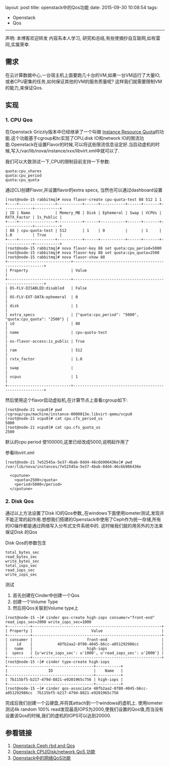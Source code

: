 layout: post
title: openstack中的Qos功能
date: 2015-09-30 10:08:54
tags:
 - Openstack
 - Qos
---

声明:
本博客欢迎转发
内容系本人学习, 研究和总结,有些使摘抄自互联网,如有雷同,实属荣幸.

## 需求
在云计算数据中心,一台宿主机上面要跑几十台的VM,如果一台VM运行了大量IO,或者CPU密集的任务,如何保证其他的VM的服务质量呢? 这样我们就需要限制VM的能力,来保证Qos.

## 实现

### 1. CPU Qos

在Openstack Grizzly版本中已经继承了一个叫做 [Instance Resource Quota](https://wiki.openstack.org/wiki/InstanceResourceQuota)的功能.这个功能基于cgroup和tc实现了CPU,disk IO和network IO的限流功能.Openstack在设置Flavor的时候,可以将这些限流信息设定好.当启动虚机的时候,写入/var/lib/nova/instance/xxx/libvirt.xml中就可以了.

我们可以大致测试一下,CPU的限制目前支持一下参数:

```
quota:cpu_shares
quota:cpu_period
quota:cpu_quota
```

通过CLI创建Flavor,并设置flavor的extra specs, 当然也可以通过dashboard设置
```
[root@node-15 rabbitmq]# nova flavor-create cpu-quota-test 88 512 1 1
+----+----------------+-----------+------+-----------+------+-------+-------------+-----------+
| ID | Name           | Memory_MB | Disk | Ephemeral | Swap | VCPUs | RXTX_Factor | Is_Public |
+----+----------------+-----------+------+-----------+------+-------+-------------+-----------+
| 88 | cpu-quota-test | 512       | 1    | 0         |      | 1     | 1.0         | True      |
+----+----------------+-----------+------+-----------+------+-------+-------------+-----------+
[root@node-15 rabbitmq]# nova flavor-key 88 set quota:cpu_period=5000
[root@node-15 rabbitmq]# nova flavor-key 88 set quota:cpu_quota=2500
[root@node-15 rabbitmq]# nova flavor-show 88
+----------------------------+---------------------------------------------------------+
| Property                   | Value                                                   |
+----------------------------+---------------------------------------------------------+
| OS-FLV-DISABLED:disabled   | False                                                   |
| OS-FLV-EXT-DATA:ephemeral  | 0                                                       |
| disk                       | 1                                                       |
| extra_specs                | {"quota:cpu_period": "5000", "quota:cpu_quota": "2500"} |
| id                         | 88                                                      |
| name                       | cpu-quota-test                                          |
| os-flavor-access:is_public | True                                                    |
| ram                        | 512                                                     |
| rxtx_factor                | 1.0                                                     |
| swap                       |                                                         |
| vcpus                      | 1                                                       |
+----------------------------+---------------------------------------------------------+

```

然后使用这个flavor启动虚拟机,在计算节点上查看cgroup如下:

```
[root@node-21 vcpu0]# pwd
/cgroup/cpu/machine/instance-0000013e.libvirt-qemu/vcpu0
[root@node-21 vcpu0]# cat cpu.cfs_period_us
5000
[root@node-21 vcpu0]# cat cpu.cfs_quota_us
2500

```
默认的cpu period 使100000,这里已经改成5000,说明起作用了

参看libvirt.xml
```
[root@node-21 7e52545a-5e37-4bab-8dd4-46c6b906436e]# pwd
/var/lib/nova/instances/7e52545a-5e37-4bab-8dd4-46c6b906436e

  <cputune>
    <quota>2500</quota>
    <period>5000</period>
  </cputune>

```
<!-- more -->

### 2. Disk Qos

通过以上方法设置了Disk IO的Qos参数,,在windows下面使用iometer测试,发现并不能正常的起作用.想想我们搭建的Openstack中使用了Ceph作为统一存储,所有的IO操作都是通过网络写入分布式文件系统中的. 这时候我们就的用另外的方法来保证Disk 的Qos

Disk Qos的参数包含
```
total_bytes_sec
read_bytes_sec
write_bytes_sec
total_iops_sec
read_iops_sec
write_iops_sec
```

测试

1. 首先创建在Cinder中创建一个Qos
2. 创建一个Volume Type
3. 然后将Qos关联到Volume type上
```
[root@node-15 ~]# cinder qos-create high-iops consumer="front-end" read_iops_sec=2000 write_iops_sec=1000
+----------+---------------------------------------------------------+
| Property |                          Value                          |
+----------+---------------------------------------------------------+
| consumer |                        front-end                        |
|    id    |           48fb2aa2-8f80-4045-b6cc-a051292986cc          |
|   name   |                        high-iops                        |
|  specs   | {u'write_iops_sec': u'1000', u'read_iops_sec': u'2000'} |
+----------+---------------------------------------------------------+
[root@node-15 ~]# cinder type-create high-iops
+--------------------------------------+-----------+
|                  ID                  |    Name   |
+--------------------------------------+-----------+
| 7b115bf5-b217-479d-8821-e9201965c756 | high-iops |
+--------------------------------------+-----------+
[root@node-15 ~]# cinder qos-associate 48fb2aa2-8f80-4045-b6cc-a051292986cc  7b115bf5-b217-479d-8821-e9201965c756

```

完成后我们创建一个云硬盘,并将其attach到一个windows的虚机上. 使用iometer测试4k random 100% read发现最高IOPS为2000,使我们设置的Qos值,而当没有设置该Qos的时候,我们的虚机的IOPS可以达到20000.


## 参看链接
1. [Openstack Ceph rbd and Qos][Openstack_Ceph_Qos]
2. [Openstack CPU/Disk/network QoS 功能][Openstack_CPU/disk/network_Qos]
3. [Openstack中的网络QoS功能][Openstack_network_Qos]

[Openstack_Ceph_Qos]: http://ceph.com/planet/openstack-ceph-rbd-and-qos/ "Ceph Rbd Qos"

[Openstack_CPU/disk/network_Qos]: http://blog.csdn.net/matt_mao/article/details/18356801 "Openstack CPU/Disk/network QoS 功能"

[Openstack_network_Qos]: http://www.xuebuyuan.com/2036978.html "Openstack中的网络QoS功能"
